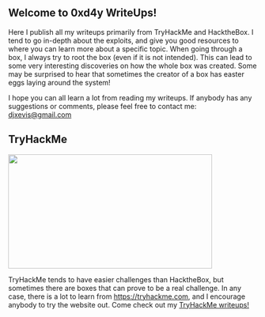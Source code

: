 ## Welcome to 0xd4y WriteUps!

Here I publish all my writeups primarily from TryHackMe and HacktheBox. I tend to go in-depth about the exploits, and give you good resources to where you can learn more about a specific topic.
When going through a box, I always try to root the box (even if it is not intended). This can lead to some very interesting discoveries on how the whole box was created. Some may be surprised to hear that sometimes the creator of a box has easter eggs laying around the system!

I hope you can all learn a lot from reading my writeups. If anybody has any suggestions or comments, please feel free to contact me: djxevis@gmail.com

## TryHackMe

<img src="https://user-images.githubusercontent.com/77868212/107468984-9062e500-6b2e-11eb-8d0b-33a4923685d1.png" width="412" height="231" /><!-- TryHackMe logo -->

TryHackMe tends to have easier challenges than HacktheBox, but sometimes there are boxes that can prove to be a real challenge. In any case, there is a lot to learn from <a href="https://tryhackme.com">https://tryhackme.com</a>, and I encourage anybody to try the website out. Come check out my <a href="https://0xd4y.github.io/WriteUps/TryHackMe">TryHackMe writeups!</a>
